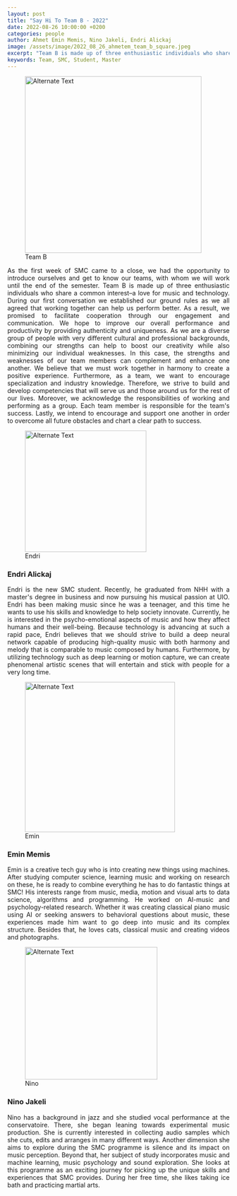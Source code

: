 ```yaml
---
layout: post
title: "Say Hi To Team B - 2022"
date: 2022-08-26 10:00:00 +0200
categories: people
author: Ahmet Emin Memis, Nino Jakeli, Endri Alickaj 
image: /assets/image/2022_08_26_ahmetem_team_b_square.jpeg
excerpt: "Team B is made up of three enthusiastic individuals who share a common interest–a love for music and technology."
keywords: Team, SMC, Student, Master
---
```


<figure style="float: none">
   <img src="/assets/image/2022_08_26_ahmetem_team_b.jpeg" alt="Alternate Text" title="Image Title" width=400 />
   <figcaption>Team B</figcaption>
</figure>

<p align="justify"> As the first week of SMC came to a close, we had the opportunity to introduce ourselves and get to know our teams, with whom we will work until the end of the semester. Team B is made up of three enthusiastic individuals who share a common interest–a love for music and technology. During our first conversation we established our ground rules as we all agreed that working together can help us perform better. As a result, we promised to facilitate cooperation through our engagement and communication. We hope to improve our overall performance and productivity by providing authenticity and uniqueness. As we are a diverse group of people with very different cultural and professional backgrounds, combining our strengths can help to boost our creativity while also minimizing our individual weaknesses. In this case, the strengths and weaknesses of our team members can complement and enhance one another. We believe that we must work together in harmony to create a positive experience. Furthermore, as a team, we want to encourage specialization and industry knowledge. Therefore, we strive to build and develop competencies that will serve us and those around us for the rest of our lives. Moreover, we acknowledge the responsibilities of working and performing as a group. Each team member is responsible for the team's success. Lastly, we intend to encourage and support one another in order to overcome all future obstacles and chart a clear path to success.</p>

<figure style="float: none">
   <img src="/assets/image/2022_08_26_ahmetem_team_b_endri.jpeg" alt="Alternate Text" title="Image Title" width=275 />
   <figcaption>Endri</figcaption>
</figure>

### Endri Alickaj

<p align="justify"> Endri is the new SMC student. Recently, he graduated from NHH with a master's degree in business and now pursuing his musical passion at UIO. Endri has been making music since he was a teenager, and this time he wants to use his skills and knowledge to help society innovate. Currently, he is interested in the psycho-emotional aspects of music and how they affect humans and their well-being. Because technology is advancing at such a rapid pace, Endri believes that we should strive to build a deep neural network capable of producing high-quality music with both harmony and melody that is comparable to music composed by humans. Furthermore, by utilizing technology such as deep learning or motion capture, we can create phenomenal artistic scenes that will entertain and stick with people for a very long time.</p>

<figure style="float: none">
   <img src="/assets/image/2022_08_26_ahmetem_team_b_emin.jpg" alt="Alternate Text" title="Image Title" width=340 />
   <figcaption>Emin</figcaption>
</figure>

### Emin Memis

<p align="justify"> Emin is a creative tech guy who is into creating new things using machines. After studying computer science, learning music and working on research on these, he is ready to combine everything he has to do fantastic things at SMC! His interests range from music, media, motion and visual arts to data science, algorithms and programming. He worked on AI-music and psychology-related research. Whether it was creating classical piano music using AI or seeking answers to behavioral questions about music, these experiences made him want to go deep into music and its complex structure. Besides that, he loves cats, classical music and creating videos and photographs.</p>

<figure style="float: none">
   <img src="/assets/image/2022_08_26_ahmetem_team_b_nino.jpeg" alt="Alternate Text" title="Image Title" width=300 />
   <figcaption>Nino</figcaption>
</figure>

### Nino Jakeli

<p align="justify"> Nino has a background in jazz and she studied vocal performance at the conservatoire. There, she began leaning towards experimental music production. She is currently interested in collecting audio samples which she cuts, edits and arranges in many different ways. Another dimension she aims to explore during the SMC programme is silence and its impact on music perception. Beyond that, her subject of study incorporates music and machine learning, music psychology and sound exploration. She looks at this programme as an exciting journey for picking up the unique skills and experiences that SMC provides. During her free time, she likes taking ice bath and practicing martial arts.</p>
